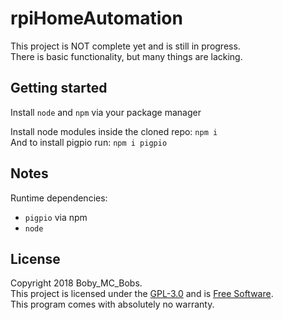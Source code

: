# rpiHomeAutomation

This project is NOT complete yet and is still in progress.  
There is basic functionality, but many things are lacking.  

## Getting started
Install `node` and `npm` via your package manager  

Install node modules inside the cloned repo: `npm i`  
And to install pigpio run: `npm i pigpio`  

## Notes
Runtime dependencies: 
- `pigpio` via npm  
- `node`  

## License
Copyright 2018 Boby_MC_Bobs.  
This project is licensed under the [GPL-3.0](http://www.gnu.org/licenses/gpl-3.0.html) and is [Free Software](https://www.gnu.org/philosophy/free-sw.en.html).  
This program comes with absolutely no warranty.  
